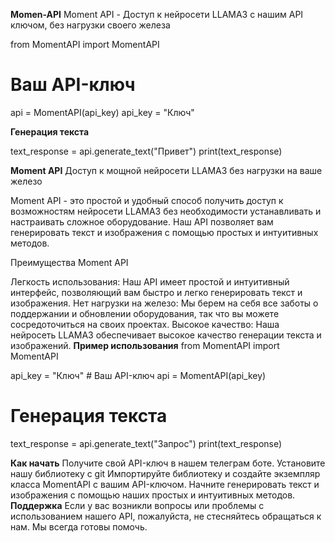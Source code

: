 **Momen-API**
Moment API - Доступ к нейросети LLAMA3 с нашим API ключом, без нагрузки своего железа

from MomentAPI import MomentAPI

# Ваш API-ключ 
api = MomentAPI(api_key)
api_key = "Ключ" 

**Генерация текста**

text_response = api.generate_text("Привет") print(text_response)


**Moment API**
Доступ к мощной нейросети LLAMA3 без нагрузки на ваше железо

Moment API - это простой и удобный способ получить доступ к возможностям нейросети LLAMA3 без необходимости устанавливать и настраивать сложное оборудование. Наш API позволяет вам генерировать текст и изображения с помощью простых и интуитивных методов.

Преимущества Moment API

Легкость использования: Наш API имеет простой и интуитивный интерфейс, позволяющий вам быстро и легко генерировать текст и изображения.
Нет нагрузки на железо: Мы берем на себя все заботы о поддержании и обновлении оборудования, так что вы можете сосредоточиться на своих проектах.
Высокое качество: Наша нейросеть LLAMA3 обеспечивает высокое качество генерации текста и изображений.
**Пример использования**
from MomentAPI import MomentAPI

api_key = "Ключ"  # Ваш API-ключ
api = MomentAPI(api_key)

# Генерация текста
text_response = api.generate_text("Запрос")
print(text_response)

**Как начать**
Получите свой API-ключ в нашем телеграм боте.
Установите нашу библиотеку с git
Импортируйте библиотеку и создайте экземпляр класса MomentAPI с вашим API-ключом.
Начните генерировать текст и изображения с помощью наших простых и интуитивных методов.
**Поддержка**
Если у вас возникли вопросы или проблемы с использованием нашего API, пожалуйста, не стесняйтесь обращаться к нам. Мы всегда готовы помочь.
